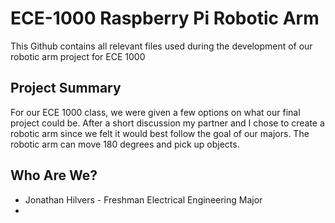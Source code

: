 # ECE-1000 Raspberry Pi Robotic Arm
This Github contains all relevant files used during the development of our robotic arm project for ECE 1000

## Project Summary
For our ECE 1000 class, we were given a few options on what our final project could be. After a short discussion my partner and I chose to create a robotic arm since we felt it would best follow the goal of our majors. The robotic arm can move 180 degrees and pick up objects.

## Who Are We?
- Jonathan Hilvers - Freshman Electrical Engineering Major
- 
